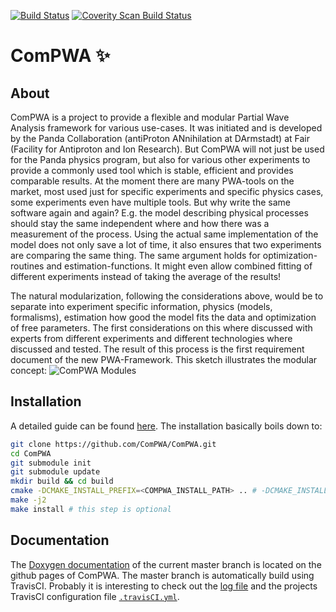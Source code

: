[![Build Status](https://travis-ci.org/ComPWA/ComPWA.svg?branch=master)](https://travis-ci.org/ComPWA/ComPWA)
[![Coverity Scan Build Status](https://scan.coverity.com/projects/13697/badge.svg)](https://scan.coverity.com/projects/compwa-compwa)

# ComPWA :sparkles:
## About
ComPWA is a project to provide a flexible and modular Partial Wave Analysis framework for various use-cases. It was initiated and is developed by the Panda Collaboration (antiProton ANnihilation at DArmstadt) at Fair (Facility for Antiproton and Ion Research). But ComPWA will not just be used for the Panda physics program, but also for various other experiments to provide a commonly used tool which is stable, efficient and provides comparable results. At the moment there are many PWA-tools on the market, most used just for specific experiments and specific physics cases, some experiments even have multiple tools. But why write the same software again and again? E.g. the model describing physical processes should stay the same independent where and how there was a measurement of the process. Using the actual same implementation of the model does not only save a lot of time, it also ensures that two experiments are comparing the same thing. The same argument holds for optimization-routines and estimation-functions. It might even allow combined fitting of different experiments instead of taking the average of the results!

The natural modularization, following the considerations above, would be to separate into experiment specific information, physics (models, formalisms), estimation how good the model fits the data and optimization of free parameters. The first considerations on this where discussed with experts from different experiments and different technologies where discussed and tested. The result of this process is the first requirement document of the new PWA-Framework.
This sketch illustrates the modular concept: 
![ComPWA Modules](https://github.com/ComPWA/ComPWA/wiki/fw.png)

## Installation
A detailed guide can be found [here](https://github.com/ComPWA/ComPWA/wiki/Installation). The installation basically boils down to:
```bash
git clone https://github.com/ComPWA/ComPWA.git
cd ComPWA
git submodule init
git submodule update
mkdir build && cd build
cmake -DCMAKE_INSTALL_PREFIX=<COMPWA_INSTALL_PATH> .. # -DCMAKE_INSTALL_PREFIX is optional
make -j2
make install # this step is optional
```

## Documentation
The [Doxygen documentation](http://ComPWA.github.io/ComPWA) of the current master branch is located on the github pages of ComPWA.
The master branch is automatically build using TravisCI. Probably it is interesting to check out the [log file](https://travis-ci.org/ComPWA/ComPWA) and the projects TravisCI configuration file [<code>.travisCI.yml</code>](https://github.com/ComPWA/ComPWA/blob/master/.travis.yml).
